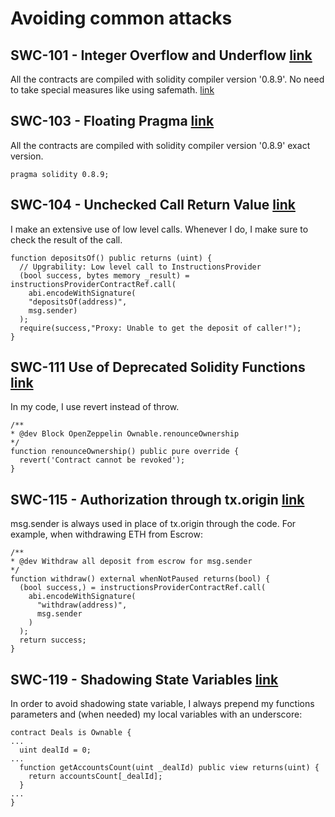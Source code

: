# Avoiding common attacks

## SWC-101 - Integer Overflow and Underflow [link](https://swcregistry.io/docs/SWC-101)

All the contracts are compiled with solidity compiler version '0.8.9'. No need to take special measures like using safemath.
[link](https://docs.soliditylang.org/en/v0.8.9/080-breaking-changes.html?highlight=underflow)

## SWC-103 - Floating Pragma [link](https://swcregistry.io/docs/SWC-103)

All the contracts are compiled with solidity compiler version '0.8.9' exact version.

```
pragma solidity 0.8.9;
```

## SWC-104 - Unchecked Call Return Value [link](https://swcregistry.io/docs/SWC-104)

I make an extensive use of low level calls. Whenever I do, I make sure to check the result of the call.

```
function depositsOf() public returns (uint) {
  // Upgrability: Low level call to InstructionsProvider
  (bool success, bytes memory _result) = instructionsProviderContractRef.call(
    abi.encodeWithSignature(
    "depositsOf(address)",
    msg.sender)
  );
  require(success,"Proxy: Unable to get the deposit of caller!");
}
```

## SWC-111 Use of Deprecated Solidity Functions [link](https://swcregistry.io/docs/SWC-111)

In my code, I use revert instead of throw.

```
/**
* @dev Block OpenZeppelin Ownable.renounceOwnership
*/ 
function renounceOwnership() public pure override {
  revert('Contract cannot be revoked');
}
````

## SWC-115 - Authorization through tx.origin [link](https://swcregistry.io/docs/SWC-115)

msg.sender is always used in place of tx.origin through the code. For example, when withdrawing ETH from Escrow:

```
/**
* @dev Withdraw all deposit from escrow for msg.sender
*/
function withdraw() external whenNotPaused returns(bool) {
  (bool success,) = instructionsProviderContractRef.call(
    abi.encodeWithSignature(
      "withdraw(address)",
      msg.sender
    )
  );
  return success;
}
```
## SWC-119 - Shadowing State Variables [link](https://swcregistry.io/docs/SWC-119)

In order to avoid shadowing state variable, I always prepend my functions parameters and (when needed) my local variables with an underscore:

```
contract Deals is Ownable {
...
  uint dealId = 0;
...
  function getAccountsCount(uint _dealId) public view returns(uint) {
    return accountsCount[_dealId];
  }
...
}
```
